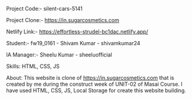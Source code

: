 Project Code:- silent-cars-5141

Project Clone:- https://in.sugarcosmetics.com

Netlify Link:- https://effortless-strudel-bc1dac.netlify.app/

Student:- fw19_0161 - Shivam Kumar - shivamkumar24

IA Manager:- Sheelu Kumar - sheeluofficial

Skills: HTML, CSS, JS

About: This website is clone of https://in.sugarcosmetics.com that is created by me during the construct week of UNIT-02 of Masai Course. I have used HTML, CSS, JS, Local Storage for create this website building. 
